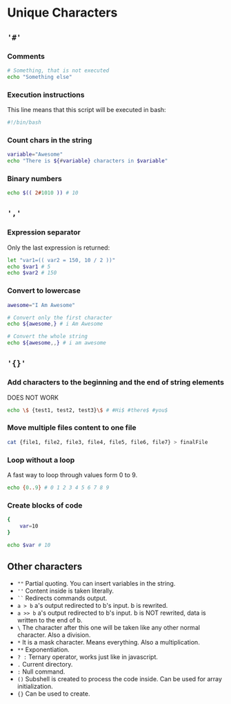 # Unique Characters

## `'#'`

### Comments 
```bash 
# Something, that is not executed
echo "Something else"
```

### Execution instructions
This line means that this script will be executed in bash: 
```bash 
#!/bin/bash
```

### Count chars in the string

```bash
variable="Awesome"
echo "There is ${#variable} characters in $variable"
```

### Binary numbers

```bash
echo $(( 2#1010 )) # 10
```


## `','` 

### Expression separator 

Only the last expression  is returned:
```bash
let "var1=(( var2 = 150, 10 / 2 ))"
echo $var1 # 5
echo $var2 # 150
```

### Convert to lowercase

```bash
awesome="I Am Awesome"

# Convert only the first character
echo ${awesome,} # i Am Awesome

# Convert the whole string
echo ${awesome,,} # i am awesome
```

## `'{}'`

### Add characters to the beginning and the end of string elements

DOES NOT WORK
```bash
echo \$ {test1, test2, test3}\$ # #Hi$ #there$ #you$
```

### Move multiple files content to one file
```bash
cat {file1, file2, file3, file4, file5, file6, file7} > finalFile
```

### Loop without a loop

A fast way to loop through values form 0 to 9.
```bash
echo {0..9} # 0 1 2 3 4 5 6 7 8 9
```

### Create blocks of code
```bash
{
    var=10
}

echo $var # 10
```


## Other characters

- `""` Partial quoting. You can insert variables in the string.
- `''` Content inside is taken literally.
- ` `` ` Redirects commands output.
- `a > b` a's output redirected to b's input. b is rewrited.
- `a >> b` a's output redirected to b's input. b is NOT rewrited, data is written to the end of b.
- `\` The character after this one will be taken like any other normal character. Also a division.
- `*` It is a mask character. Means everything. Also a multiplication.
- `**` Exponentiation.
- `? :` Ternary operator, works just like in javascript. 
- `.` Current directory.
- `:` Null command.
- `()` Subshell is created to process the code inside. Can be used for array initialization.
- `{}` Can be used to create.